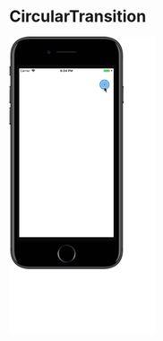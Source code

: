 # CircularTransition

![alt text](https://github.com/biaplutarco/CircularTransition/blob/master/circularTransition.gif)
